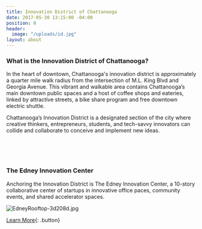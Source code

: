 ```yaml
---
title: Innovation District of Chattanooga
date: 2017-05-30 13:15:00 -04:00
position: 0
header:
  image: "/uploads/id.jpg"
layout: about
---
```


### What is the Innovation District of Chattanooga?

In the heart of downtown, Chattanooga's innovation district is approximately a quarter mile walk radius from the intersection of M.L. King Blvd and Georgia Avenue. This vibrant and walkable area contains Chattanooga’s main downtown public spaces and a host of coffee shops and eateries, linked by attractive streets, a bike share program and free downtown electric shuttle.

Chattanooga’s Innovation District is a designated section of the city where creative thinkers, entrepreneurs, students, and tech-savvy innovators can collide and collaborate to conceive and implement new ideas. 

<br><br><br>
### The Edney Innovation Center
Anchoring the Innovation District is The Edney Innovation Center, a 10-story collaborative center of startups in innovative office paces, community events, and shared accelerator spaces.

![EdneyRooftop-3d208d.jpg](/uploads/EdneyRooftop-3d208d.jpg)

[Learn More](http://theedney.com/){: .button}
